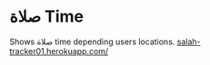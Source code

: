 <h1> صلاة Time  </h1>  
Shows صلاة time  depending users locations.
<a href="salah-tracker01.herokuapp.com/">salah-tracker01.herokuapp.com/</a>
